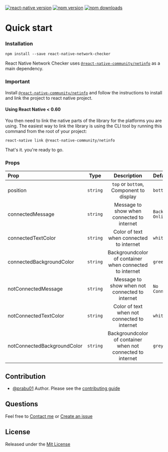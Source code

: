 [![react-native version](https://img.shields.io/badge/react--native-0.60-green.svg?style=flat-square)](https://github.com/facebook/react-native/releases)
[![npm version](https://img.shields.io/npm/v/react-native-network-checker.svg?style=flat-square)](https://www.npmjs.com/package/react-native-network-checker)
[![npm downloads](https://img.shields.io/npm/dm/react-native-network-checker.svg?style=flat-square)](https://www.npmjs.com/package/react-native-network-checker)

# Quick start

### Installation
```
npm install --save react-native-network-checker
```
React Native Network Checker uses [``` @react-native-community/netinfo ```](https://github.com/react-native-community/react-native-netinfo) as a main dependency.

### Important
Install [``` @react-native-community/netinfo ```](https://github.com/react-native-community/react-native-netinfo) and follow the instructions to install and link the project to react native project.

#### Using React Native < 0.60

You then need to link the native parts of the library for the platforms you are using. The easiest way to link the library is using the CLI tool by running this command from the root of your project:

```
react-native link @react-native-community/netinfo
```
That's it. you're ready to go.

### Props


| Prop                         | Type     | Description                                                 | Default        |
| :--------------------------- | :------: | :---------------------------------------------------------: | :------------- |
| position                     | `string` | `top` or `bottom`, Component to display                     | `bottom`       |
| connectedMessage             | `string` | Message to show when connected to internet                  | `Back Online`  |
| connectedTextColor           | `string` | Color of text when connected to internet                    | `white`        |
| connectedBackgroundColor     | `string` | Backgroundcolor of container when connected to internet     | `green`        |
| notConnectedMessage          | `string` | Message to show when not connected to internet              | `No Connection`|
| notConnectedTextColor        | `string` | Color of text when not connected to internet                | `white`        |
| notConnectedBackgroundColor  | `string` | Backgroundcolor of container when not connected to internet | `grey`         |

## Contribution

- [@prabu01](mailto:prabu0reddy777@gmail.com) Author.
Please see the [contributing guide](/CONTRIBUTING.md)

## Questions

Feel free to [Contact me](mailto:prabu0reddy777@gmail.com) or [Create an issue](https://github.com/prabureddy/react-native-network-checker/issues/new)

## License

Released under the [Mit License](https://opensource.org/licenses/MIT)
